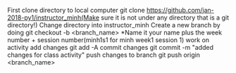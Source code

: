 First clone directory to local computer git clone https://github.com/jan-2018-py1/instructor_minh(Make sure it is not under any directory that is a git directory!)
Change directory into instructor_minh
Create a new branch by doing git checkout -b <branch_name> *Name it your name plus the week number + session number(minh1s1 for minh week1 session 1)
work on activity
add changes git add -A
commit changes git commit -m "added changes for class activity"
push changes to branch git push origin <branch_name>
